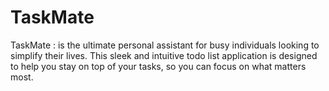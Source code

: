 # TaskMate
TaskMate : is the ultimate personal assistant for busy individuals looking to simplify their lives. This sleek and intuitive todo list application is designed to help you stay on top of your tasks, so you can focus on what matters most.
